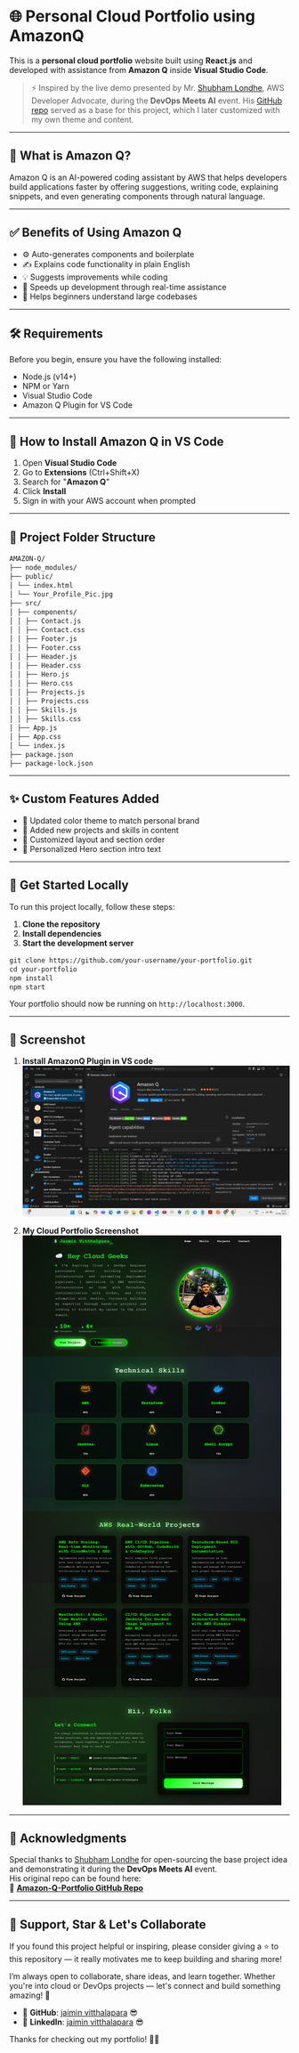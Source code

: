 # 🌐 Personal Cloud Portfolio using AmazonQ

This is a **personal cloud portfolio** website built using **React.js** and developed with assistance from **Amazon Q** inside **Visual Studio Code**.

> ⚡ Inspired by the live demo presented by Mr. [Shubham Londhe](https://github.com/LondheShubham153), AWS Developer Advocate, during the **DevOps Meets AI** event. His [GitHub repo](https://github.com/LondheShubham153/amazon-q-rules) served as a base for this project, which I later customized with my own theme and content.


---

## 🧠 What is Amazon Q?

Amazon Q is an AI-powered coding assistant by AWS that helps developers build applications faster by offering suggestions, writing code, explaining snippets, and even generating components through natural language.

---

## ✅ Benefits of Using Amazon Q

- ⚙️ Auto-generates components and boilerplate
- ✍️ Explains code functionality in plain English
- 💡 Suggests improvements while coding
- 🔁 Speeds up development through real-time assistance
- 🤖 Helps beginners understand large codebases

---

## 🛠️ Requirements

Before you begin, ensure you have the following installed:

- Node.js (v14+)
- NPM or Yarn
- Visual Studio Code
- Amazon Q Plugin for VS Code

---

## 🔌 How to Install Amazon Q in VS Code

1. Open **Visual Studio Code**
2. Go to **Extensions** (Ctrl+Shift+X)
3. Search for "**Amazon Q**"
4. Click **Install**
5. Sign in with your AWS account when prompted

---

## 📁 Project Folder Structure

```
AMAZON-Q/
├── node_modules/
├── public/
│ └── index.html
│ └── Your_Profile_Pic.jpg
├── src/
│ ├── components/
│ │ ├── Contact.js
│ │ ├── Contact.css
│ │ ├── Footer.js
│ │ ├── Footer.css
│ │ ├── Header.js
│ │ ├── Header.css
│ │ ├── Hero.js
│ │ ├── Hero.css
│ │ ├── Projects.js
│ │ ├── Projects.css
│ │ ├── Skills.js
│ │ ├── Skills.css
│ ├── App.js
│ ├── App.css
│ └── index.js
├── package.json
├── package-lock.json

```
---

## ✨ Custom Features Added

- 🔹 Updated color theme to match personal brand
- 🔹 Added new projects and skills in content
- 🔹 Customized layout and section order
- 🔹 Personalized Hero section intro text

---

## 🚀 Get Started Locally

To run this project locally, follow these steps:

1. **Clone the repository**
2. **Install dependencies**
3. **Start the development server**

```
git clone https://github.com/your-username/your-portfolio.git
cd your-portfolio
npm install
npm start
```

Your portfolio should now be running on `http://localhost:3000`.

---

## 📸 Screenshot

1. **Install AmazonQ Plugin in VS code**
![Install AmazonQ Plugin in VS code](https://github.com/jaimin-vitthalpara/TestingJenkinsRepo/blob/2b348d579e0fcbfe87a8c6150f0bedeefda546d4/Screenshot%20(30).png)

2. **My Cloud Portfolio Screenshot**
![My Cloud Portfolio](https://github.com/jaimin-vitthalpara/TestingJenkinsRepo/blob/b5dcf4d57bd08c2a432b0d9fc03a060ea3aa61fe/Portfolio%20AmazonQ.png)

---

## 🙏 Acknowledgments

Special thanks to [Shubham Londhe](https://github.com/LondheShubham153) for open-sourcing the base project idea and demonstrating it during the **DevOps Meets AI** event.  
His original repo can be found here:  
🔗 **[Amazon-Q-Portfolio GitHub Repo](https://github.com/LondheShubham153/amazon-q-rules/tree/main)**

---

## 🙌 Support, Star & Let's Collaborate

If you found this project helpful or inspiring, please consider giving a ⭐ to this repository — it really motivates me to keep building and sharing more!  

I’m always open to collaborate, share ideas, and learn together. Whether you're into cloud or DevOps projects — let's connect and build something amazing! 🚀

- 🔗 **GitHub**: [jaimin vitthalapara](https://github.com/jaimin-vitthalpara) 😎
- 💼 **LinkedIn**: [jaimin vitthalapara](https://www.linkedin.com/in/jaimin-vitthalpara-291a6a14b) 😎

Thanks for checking out my portfolio! 🙏😀
